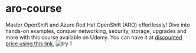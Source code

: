 # aro-course
Master OpenShift and Azure Red Hat OpenShift (ARO) effortlessly! Dive into hands-on examples, conquer networking, security, storage, upgrades and more with this course available on Udemy. You can have it at [discounted price using this link.](https://www.udemy.com/course/openshift-and-azure-red-hat-openshift-aro-made-easy/?referralCode=FBA1C7EBFE9A3DB50428)
![try 1](https://github.com/AndreiBarbu95/aro-course/assets/117741767/ead2bedf-1722-42e5-a850-353ee06954ec)
